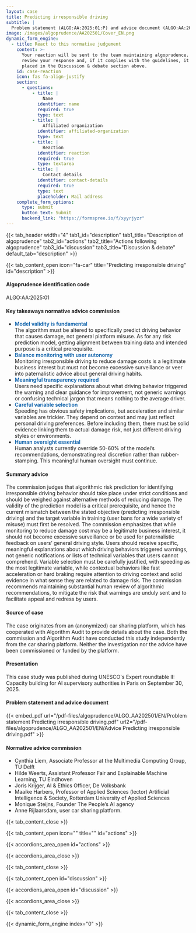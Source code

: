 ```yaml
---
layout: case
title: Predicting irresponsible driving
subtitle: |
  Problem statement (ALGO:AA:2025:01:P) and advice document (ALGO:AA:2025:01:A)
image: /images/algoprudence/AA202501/Cover_EN.png
dynamic_form_engine:
  - title: React to this normative judgement
    content: >-
      Your reaction will be sent to the team maintaining algoprudence. A team will
      review your response and, if it complies with the guidelines, it will be
      placed in the Discussion & debate section above.
    id: case-reaction
    icon: fas fa-align-justify
    section:
      - questions:
          - title: |
              Name
            identifier: name
            required: true
            type: text
          - title: |
              Affiliated organization
            identifier: affiliated-organization
            type: text
          - title: |
              Reaction
            identifier: reaction
            required: true
            type: textarea
          - title: |
              Contact details
            identifier: contact-details
            required: true
            type: text
            placeholder: Mail address
    complete_form_options:
      type: submit
      button_text: Submit
      backend_link: "https://formspree.io/f/xyyrjyzr"
---
```


{{< tab_header width="4" tab1_id="description" tab1_title="Description of algoprudence" tab2_id="actions" tab2_title="Actions following algoprudence" tab3_id="discussion" tab3_title="Discussion & debate" default_tab="description" >}}

{{< tab_content_open icon="fa-car" title="Predicting irresponsible driving" id="description" >}}

#### Algoprudence identification code

ALGO:AA:2025:01

#### Key takeaways normative advice commission

- <span style="color:#005aa7; font-weight:600;">Model validity is fundamental</span>\
  The algorithm must be altered to specifically predict driving behavior that causes damage, not general platform misuse. As for any risk prediction model, getting alignment between training data and intended purpose is a critical prerequisite.
- <span style="color:#005aa7; font-weight:600;">Balance monitoring with user autonomy</span>\
  Monitoring irresponsible driving to reduce damage costs is a legitimate business interest but must not become excessive surveillance or veer into paternalistic advice about general driving habits.
- <span style="color:#005aa7; font-weight:600;">Meaningful transparency required</span>\
  Users need specific explanations about what driving behavior triggered the warning and clear guidance for improvement, not generic warnings or confusing technical jargon that means nothing to the average driver.
- <span style="color:#005aa7; font-weight:600;">Careful variable selection</span>\
  Speeding has obvious safety implications, but acceleration and similar variables are trickier. They depend on context and may just reflect personal driving preferences. Before including them, there must be solid evidence linking them to actual damage risk, not just different driving styles or environments.
- <span style="color:#005aa7; font-weight:600;">Human oversight essential</span>\
Human analysts currently override 50-60% of the model’s recommendations, demonstrating real discretion rather than rubber-stamping. This meaningful human oversight must continue.

#### Summary advice

The commission judges that algorithmic risk prediction for identifying irresponsible driving behavior should
take place under strict conditions and should be weighed against alternative methods of reducing damage.
The validity of the prediction model is a critical prerequisite, and hence the current mismatch between the
stated objective (predicting irresponsible driving) and the target variable in training (user bans for a wide variety
of misuse) must first be resolved. The commission emphasizes that while monitoring to reduce damage cost
may be a legitimate business interest, it should not become excessive surveillance or be used for paternalistic
feedback on users’ general driving style. Users should receive specific, meaningful explanations about which
driving behaviors triggered warnings, not generic notifications or lists of technical variables that users cannot
comprehend. Variable selection must be carefully justified, with speeding as the most legitimate variable,
while contextual behaviors like fast acceleration or hard braking require attention to driving context and solid
evidence in what sense they are related to damage risk. The commission recommends maintaining substantial
human review of algorithmic recommendations, to mitigate the risk that warnings are unduly sent and to
facilitate appeal and redress by users.

#### Source of case

The case originates from an (anonymized) car sharing platform, which has cooperated with Algorithm Audit to provide details about the case. Both the commission and Algorithm Audit have conducted this study independently from the car sharing platform. Neither the investigation nor the advice have been commissioned or funded by the platform.

#### Presentation

This case study was published during UNESCO's Expert roundtable II: Capacity building for AI supervisory authorities in Paris on September 30, 2025. 

<!-- {{< image id="presentation-minister" image1="/images/algoprudence/AA202302/Algorithm audit presentatie BZK FB-18.jpg" alt1="Presentation advice report to Dutch Minister of Digitalization" caption1="Presentation advice report to Dutch Minister of Digitalization" width_desktop="5" width_mobile="12" >}} -->

#### Problem statement and advice document

{{< embed_pdf url="/pdf-files/algoprudence/ALGO_AA202501/EN/Problem statement Predicting irresponsible driving.pdf" url2="/pdf-files/algoprudence/ALGO_AA202501/EN/Advice Predicting irresponsible driving.pdf" >}}

#### Normative advice commission

- Cynthia Liem, Associate Professor at the Multimedia Computing Group, TU Delft
- Hilde Weerts, Assistant Professor Fair and Explainable Machine Learning, TU Eindhoven
- Joris Krijger, AI & Ethics Officer, De Volksbank
- Maaike Harbers, Professor of Applied Sciences (lector) Artificial Intelligence & Society, Rotterdam University of Applied Sciences
- Monique Steijns, Founder The People’s AI agency
- Anne Rijlaarsdam, user car sharing platform.

{{< tab_content_close >}}

{{< tab_content_open icon="" title="" id="actions" >}}

{{< accordions_area_open id="actions" >}}

{{< accordions_area_close >}}

{{< tab_content_close >}}

{{< tab_content_open id="discussion" >}}

{{< accordions_area_open id="discussion" >}}

{{< accordions_area_close >}}

{{< tab_content_close >}}

{{< dynamic_form_engine index="0" >}}
